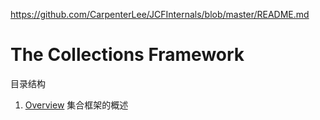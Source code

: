 https://github.com/CarpenterLee/JCFInternals/blob/master/README.md

# The Collections Framework

目录结构
1. [Overview](https://github.com/CarpenterLee/JCFInternals/blob/master/markdown/1-Overview.md) 集合框架的概述
